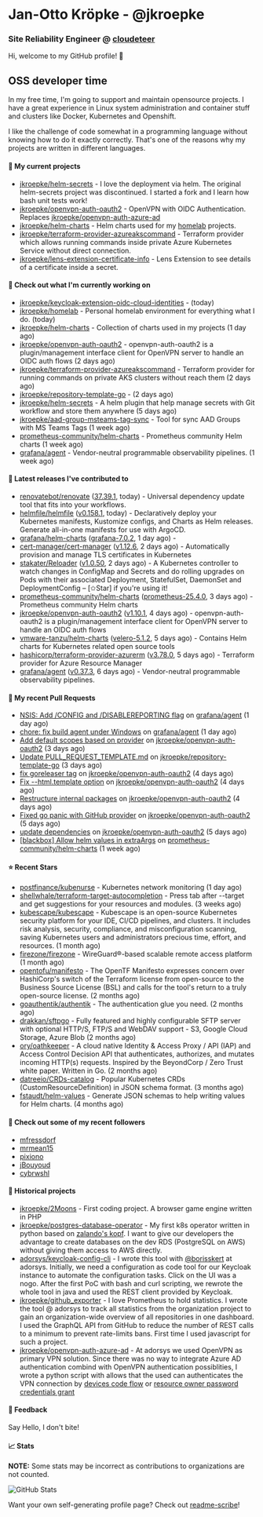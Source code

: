 # Jan-Otto Kröpke - @jkroepke
### Site Reliability Engineer @ [cloudeteer](https://cloudeteer.de/)

Hi, welcome to my GitHub profile! 👋

## OSS developer time
In my free time, I'm going to support and maintain opensource projects. I have a great experience in Linux system administration and container stuff and clusters like Docker, Kubernetes and Openshift.

I like the challenge of code somewhat in a programming language without knowing how to do it exactly correctly. That's one of the reasons why my projects are written in different languages.

#### 🌱 My current projects
- [jkroepke/helm-secrets](https://github.com/jkroepke/helm-secrets) - I love the deployment via helm. The original helm-secrets project was discontinued. I started a fork and I learn how bash unit tests work!
- [jkroepke/openvpn-auth-oauth2](https://github.com/jkroepke/openvpn-auth-oauth2) - OpenVPN with OIDC Authentication. Replaces  [jkroepke/openvpn-auth-azure-ad](https://github.com/jkroepke/openvpn-auth-azure-ad) 
- [jkroepke/helm-charts](https://github.com/jkroepke/helm-charts) - Helm charts used for my [homelab](https://github.com/jkroepke/homelab) projects.
- [jkroepke/terraform-provider-azureakscommand](https://github.com/jkroepke/terraform-provider-azureakscommand) - Terraform provider which allows running commands inside private Azure Kubernetes Service without direct connection.
- [jkroepke/lens-extension-certificate-info](https://github.com/jkroepke/lens-extension-certificate-info) - Lens Extension to see details of a certificate inside a secret.

#### 👷 Check out what I'm currently working on

- [jkroepke/keycloak-extension-oidc-cloud-identities](https://github.com/jkroepke/keycloak-extension-oidc-cloud-identities) -  (today)
- [jkroepke/homelab](https://github.com/jkroepke/homelab) - Personal homelab environment for everything what I do. (today)
- [jkroepke/helm-charts](https://github.com/jkroepke/helm-charts) - Collection of charts used in my projects (1 day ago)
- [jkroepke/openvpn-auth-oauth2](https://github.com/jkroepke/openvpn-auth-oauth2) - openvpn-auth-oauth2 is a plugin/management interface client for OpenVPN server to handle an OIDC auth flows (2 days ago)
- [jkroepke/terraform-provider-azureakscommand](https://github.com/jkroepke/terraform-provider-azureakscommand) - Terraform provider for running commands on private AKS clusters without reach them (2 days ago)
- [jkroepke/repository-template-go](https://github.com/jkroepke/repository-template-go) -  (2 days ago)
- [jkroepke/helm-secrets](https://github.com/jkroepke/helm-secrets) - A helm plugin that help manage secrets with Git workflow and store them anywhere (5 days ago)
- [jkroepke/aad-group-msteams-tag-sync](https://github.com/jkroepke/aad-group-msteams-tag-sync) - Tool for sync AAD Groups with MS Teams Tags (1 week ago)
- [prometheus-community/helm-charts](https://github.com/prometheus-community/helm-charts) - Prometheus community Helm charts (1 week ago)
- [grafana/agent](https://github.com/grafana/agent) - Vendor-neutral programmable observability pipelines. (1 week ago)

#### 🔭 Latest releases I've contributed to

- [renovatebot/renovate](https://github.com/renovatebot/renovate) ([37.39.1](https://github.com/renovatebot/renovate/releases/tag/37.39.1), today) - Universal dependency update tool that fits into your workflows.
- [helmfile/helmfile](https://github.com/helmfile/helmfile) ([v0.158.1](https://github.com/helmfile/helmfile/releases/tag/v0.158.1), today) - Declaratively deploy your Kubernetes manifests, Kustomize configs, and Charts as Helm releases. Generate all-in-one manifests for use with ArgoCD.
- [grafana/helm-charts](https://github.com/grafana/helm-charts) ([grafana-7.0.2](https://github.com/grafana/helm-charts/releases/tag/grafana-7.0.2), 1 day ago) - 
- [cert-manager/cert-manager](https://github.com/cert-manager/cert-manager) ([v1.12.6](https://github.com/cert-manager/cert-manager/releases/tag/v1.12.6), 2 days ago) - Automatically provision and manage TLS certificates in Kubernetes
- [stakater/Reloader](https://github.com/stakater/Reloader) ([v1.0.50](https://github.com/stakater/Reloader/releases/tag/v1.0.50), 2 days ago) - A Kubernetes controller to watch changes in ConfigMap and Secrets and do rolling upgrades on Pods with their associated Deployment, StatefulSet, DaemonSet and DeploymentConfig – [✩Star] if you&#39;re using it!
- [prometheus-community/helm-charts](https://github.com/prometheus-community/helm-charts) ([prometheus-25.4.0](https://github.com/prometheus-community/helm-charts/releases/tag/prometheus-25.4.0), 3 days ago) - Prometheus community Helm charts
- [jkroepke/openvpn-auth-oauth2](https://github.com/jkroepke/openvpn-auth-oauth2) ([v1.10.1](https://github.com/jkroepke/openvpn-auth-oauth2/releases/tag/v1.10.1), 4 days ago) - openvpn-auth-oauth2 is a plugin/management interface client for OpenVPN server to handle an OIDC auth flows
- [vmware-tanzu/helm-charts](https://github.com/vmware-tanzu/helm-charts) ([velero-5.1.2](https://github.com/vmware-tanzu/helm-charts/releases/tag/velero-5.1.2), 5 days ago) - Contains Helm charts for Kubernetes related open source tools
- [hashicorp/terraform-provider-azurerm](https://github.com/hashicorp/terraform-provider-azurerm) ([v3.78.0](https://github.com/hashicorp/terraform-provider-azurerm/releases/tag/v3.78.0), 5 days ago) - Terraform provider for Azure Resource Manager
- [grafana/agent](https://github.com/grafana/agent) ([v0.37.3](https://github.com/grafana/agent/releases/tag/v0.37.3), 6 days ago) - Vendor-neutral programmable observability pipelines.

#### 🔨 My recent Pull Requests

- [NSIS: Add /CONFIG and /DISABLEREPORTING flag](https://github.com/grafana/agent/pull/5666) on [grafana/agent](https://github.com/grafana/agent) (1 day ago)
- [chore: fix build agent under Windows](https://github.com/grafana/agent/pull/5664) on [grafana/agent](https://github.com/grafana/agent) (1 day ago)
- [Add default scopes based on provider](https://github.com/jkroepke/openvpn-auth-oauth2/pull/58) on [jkroepke/openvpn-auth-oauth2](https://github.com/jkroepke/openvpn-auth-oauth2) (3 days ago)
- [Update PULL_REQUEST_TEMPLATE.md](https://github.com/jkroepke/repository-template-go/pull/2) on [jkroepke/repository-template-go](https://github.com/jkroepke/repository-template-go) (3 days ago)
- [fix goreleaser tag](https://github.com/jkroepke/openvpn-auth-oauth2/pull/56) on [jkroepke/openvpn-auth-oauth2](https://github.com/jkroepke/openvpn-auth-oauth2) (4 days ago)
- [Fix --html.template option](https://github.com/jkroepke/openvpn-auth-oauth2/pull/55) on [jkroepke/openvpn-auth-oauth2](https://github.com/jkroepke/openvpn-auth-oauth2) (4 days ago)
- [Restructure internal packages](https://github.com/jkroepke/openvpn-auth-oauth2/pull/53) on [jkroepke/openvpn-auth-oauth2](https://github.com/jkroepke/openvpn-auth-oauth2) (4 days ago)
- [Fixed go panic with GitHub provider](https://github.com/jkroepke/openvpn-auth-oauth2/pull/52) on [jkroepke/openvpn-auth-oauth2](https://github.com/jkroepke/openvpn-auth-oauth2) (5 days ago)
- [update dependencies](https://github.com/jkroepke/openvpn-auth-oauth2/pull/51) on [jkroepke/openvpn-auth-oauth2](https://github.com/jkroepke/openvpn-auth-oauth2) (5 days ago)
- [[blackbox] Allow helm values in extraArgs](https://github.com/prometheus-community/helm-charts/pull/3937) on [prometheus-community/helm-charts](https://github.com/prometheus-community/helm-charts) (1 week ago)

#### ⭐ Recent Stars

- [postfinance/kubenurse](https://github.com/postfinance/kubenurse) - Kubernetes network monitoring (1 day ago)
- [shellwhale/terraform-target-autocompletion](https://github.com/shellwhale/terraform-target-autocompletion) - Press tab after --target and get suggestions for your resources and modules. (3 weeks ago)
- [kubescape/kubescape](https://github.com/kubescape/kubescape) - Kubescape is an open-source Kubernetes security platform for your IDE, CI/CD pipelines, and clusters. It includes risk analysis, security, compliance, and misconfiguration scanning, saving Kubernetes users and administrators precious time, effort, and resources. (1 month ago)
- [firezone/firezone](https://github.com/firezone/firezone) - WireGuard®-based scalable remote access platform (1 month ago)
- [opentofu/manifesto](https://github.com/opentofu/manifesto) - The OpenTF Manifesto expresses concern over HashiCorp&#39;s switch of the Terraform license from open-source to the Business Source License (BSL) and calls for the tool&#39;s return to a truly open-source license. (2 months ago)
- [goauthentik/authentik](https://github.com/goauthentik/authentik) - The authentication glue you need. (2 months ago)
- [drakkan/sftpgo](https://github.com/drakkan/sftpgo) - Fully featured and highly configurable SFTP server with optional HTTP/S, FTP/S and WebDAV support - S3, Google Cloud Storage, Azure Blob (2 months ago)
- [ory/oathkeeper](https://github.com/ory/oathkeeper) - A cloud native Identity &amp; Access Proxy / API (IAP) and Access Control Decision API that authenticates, authorizes, and mutates incoming HTTP(s) requests. Inspired by the BeyondCorp / Zero Trust white paper. Written in Go. (2 months ago)
- [datreeio/CRDs-catalog](https://github.com/datreeio/CRDs-catalog) - Popular Kubernetes CRDs (CustomResourceDefinition) in JSON schema format. (3 months ago)
- [fstaudt/helm-values](https://github.com/fstaudt/helm-values) - Generate JSON schemas to help writing values for Helm charts. (4 months ago)

#### 👯 Check out some of my recent followers

- [mfressdorf](https://github.com/mfressdorf)
- [mrmean15](https://github.com/mrmean15)
- [pixiono](https://github.com/pixiono)
- [jBouyoud](https://github.com/jBouyoud)
- [cybrwshl](https://github.com/cybrwshl)

#### 📜 Historical projects
- [jkroepke/2Moons](https://github.com/jkroepke/2Moons) - First coding project. A browser game engine written in PHP
- [jkroepke/postgres-database-operator](https://github.com/jkroepke/postgres-database-operator) - My first k8s operator written in python based on [zalando's kopf](https://github.com/zalando-incubator/kopf). I want to give our developers the advantage to create databases on the dev RDS (PostgreSQL on AWS) without giving them access to AWS directly.
- [adorsys/keycloak-config-cli](https://github.com/adorsys/keycloak-config-cli) - I wrote this tool with [@borisskert](https://github.com/borisskert) at adorsys. Initially, we need a configuration as code tool for our Keycloak instance to automate the configuration tasks. Click on the UI was a nogo. After the first PoC with bash and curl scripting, we rewrote the whole tool in java and used the REST client provided by Keycloak.
- [jkroepke/github_exporter](https://github.com/jkroepke/github_exporter) - I love Prometheus to hold statistics. I wrote the tool @ adorsys to track all statistics from the organization project to gain an organization-wide overview of all repositories in one dashboard. I used the GraphQL API from GitHub to reduce the number of REST calls to a minimum to prevent rate-limits bans. First time I used javascript for such a project.
- [jkroepke/openvpn-auth-azure-ad](https://github.com/jkroepke/openvpn-auth-azure-ad) - At adorsys we used OpenVPN as primary VPN solution. Since there was no way to integrate Azure AD authentication combind with OpenVPN authentication possiblities, I wrote a python script with allows that the used can authenticates the VPN connection by [devices code flow](https://docs.microsoft.com/en-us/azure/active-directory/develop/v2-oauth2-device-code) or [resource owner password credentials grant](https://docs.microsoft.com/en-us/azure/active-directory/develop/v2-oauth-ropc)

#### 💬 Feedback

Say Hello, I don't bite!

#### 📈 Stats

**NOTE:** Some stats may be incorrect as contributions to organizations
are not counted.

![GitHub Stats](https://github-readme-stats.vercel.app/api?username=jkroepke&count_private=false&theme=tokyonight&show_icons=true)

Want your own self-generating profile page? Check out [readme-scribe](https://github.com/muesli/readme-scribe)!

